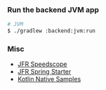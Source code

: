 ### Run the backend JVM app

```bash
# JVM
$ ./gradlew :backend:jvm:run
```

### Misc

* [JFR Speedscope](https://github.com/parttimenerd/jfrtofp/blob/main/src/main/kotlin/me/bechberger/jfrtofp/other)
* [JFR Spring Starter](https://github.com/mirkosertic/flight-recorder-starter)
* [Kotlin Native Samples](https://github.com/JetBrains/kotlin/tree/master/kotlin-native/backend.native/tests/samples)
